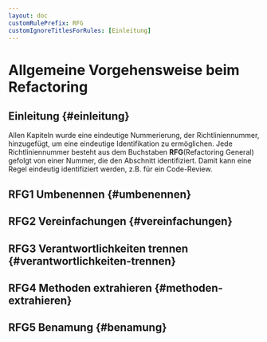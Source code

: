 ```yaml
---
layout: doc
customRulePrefix: RFG
customIgnoreTitlesForRules: [Einleitung]
---
```


# Allgemeine Vorgehensweise beim Refactoring

## Einleitung {#einleitung}

Allen Kapiteln wurde eine eindeutige Nummerierung, der Richtliniennummer, hinzugefügt, um eine eindeutige Identifikation zu ermöglichen.
Jede Richtliniennummer besteht aus dem Buchstaben **RFG**(Refactoring General) gefolgt von einer Nummer, die den Abschnitt identifiziert.
Damit kann eine Regel eindeutig identifiziert werden, z.B. für ein Code-Review.

## RFG1 Umbenennen {#umbenennen}

## RFG2 Vereinfachungen {#vereinfachungen}

## RFG3 Verantwortlichkeiten trennen {#verantwortlichkeiten-trennen}

## RFG4 Methoden extrahieren {#methoden-extrahieren}

## RFG5 Benamung {#benamung}
